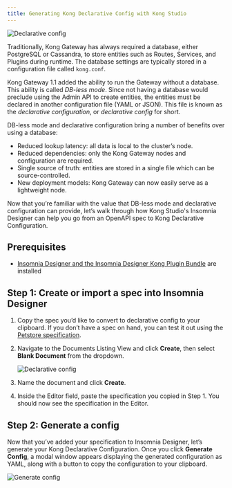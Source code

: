 ```yaml
---
title: Generating Kong Declarative Config with Kong Studio
---
```


![Declarative config](https://s3.amazonaws.com/helpscout.net/docs/assets/59e383122c7d3a40f0ed78e2/images/5ea7f7292c7d3a7e9aebbe3f/file-jTMVWOdyOR.gif)

Traditionally, Kong Gateway has always required a database, either PostgreSQL or Cassandra, to store entities such as Routes, Services, and Plugins during runtime. The database settings are typically stored in a configuration file called `kong.conf`.

Kong Gateway 1.1 added the ability to run the Gateway without a database. This ability is called *DB-less mode*. Since not having a database would preclude using the Admin API to create entities, the entities must be declared in another configuration file (YAML or JSON). This file is known as the *declarative configuration*, or *declarative config* for short.

DB-less mode and declarative configuration bring a number of benefits over using a database:

* Reduced lookup latency: all data is local to the cluster’s node.
* Reduced dependencies: only the Kong Gateway nodes and configuration are required.
* Single source of truth: entities are stored in a single file which can be source-controlled.
* New deployment models: Kong Gateway can now easily serve as a lightweight node.

Now that you’re familiar with the value that DB-less mode and declarative configuration can provide, let’s walk through how Kong Studio's Insomnia Designer can help you go from an OpenAPI spec to Kong Declarative Configuration.

## Prerequisites

* [Insomnia Designer and the Insomnia Designer Kong Plugin Bundle](/studio/{{page.kong_version}}/download-install) are installed

## Step 1: Create or import a spec into Insomnia Designer

1. Copy the spec you’d like to convert to declarative config to your clipboard. If you don’t have a spec on hand, you can test it out using the [Petstore specification](https://raw.githubusercontent.com/OAI/OpenAPI-Specification/master/examples/v3.0/petstore.yaml).

1. Navigate to the Documents Listing View and click **Create**, then select **Blank Document** from the dropdown.

    ![Declarative config](https://s3.amazonaws.com/helpscout.net/docs/assets/59e383122c7d3a40f0ed78e2/images/5ea7f7b22c7d3a7e9aebbe48/file-w8220SsiUi.png)

1. Name the document and click **Create**.
1. Inside the Editor field, paste the specification you copied in Step 1. You should now see the specification in the Editor.

## Step 2: Generate a config

Now that you’ve added your specification to Insomnia Designer, let’s generate your Kong Declarative Configuration. Once you click **Generate Config**, a modal window appears displaying the generated configuration as YAML, along with a button to copy the configuration to your clipboard.

![Generate config](https://s3.amazonaws.com/helpscout.net/docs/assets/59e383122c7d3a40f0ed78e2/images/5ea7f8e82c7d3a7e9aebbe60/file-wQRSDB15e3.png)
